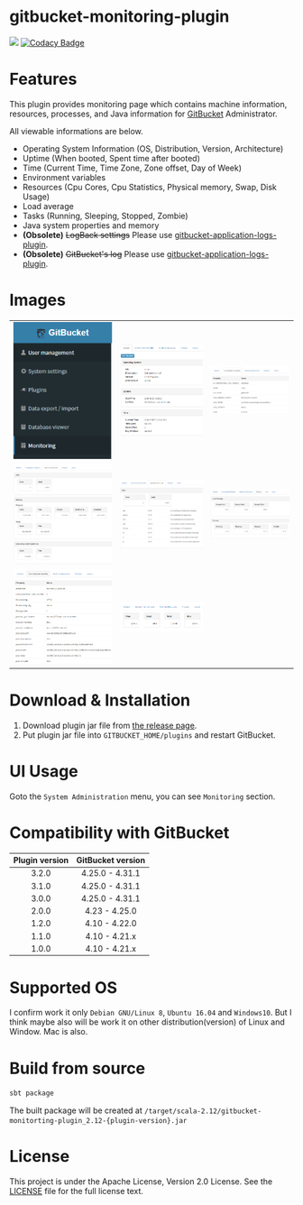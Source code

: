 # gitbucket-monitoring-plugin

[![](https://travis-ci.org/YoshinoriN/gitbucket-monitoring-plugin.svg?branch=master)](https://travis-ci.org/YoshinoriN/gitbucket-monitoring-plugin) [![Codacy Badge](https://api.codacy.com/project/badge/Grade/677a69ed2e5f4137ba35986dbb02995f)](https://www.codacy.com/app/YoshinoriN/gitbucket-monitoring-plugin?utm_source=github.com&amp;utm_medium=referral&amp;utm_content=YoshinoriN/gitbucket-monitoring-plugin&amp;utm_campaign=Badge_Grade)

# Features

This plugin provides monitoring page which contains machine information, resources, processes, and Java information for [GitBucket](//github.com/gitbucket/gitbucket) Administrator.

All viewable informations are below.

* Operating System Information (OS, Distribution, Version, Architecture)
* Uptime (When booted, Spent time after booted)
* Time (Current Time, Time Zone, Zone offset, Day of Week)
* Environment variables
* Resources (Cpu Cores, Cpu Statistics, Physical memory, Swap, Disk Usage)
* Load average
* Tasks (Running, Sleeping, Stopped, Zombie)
* Java system properties and memory
* **(Obsolete)** ~~LogBack settings~~ Please use [gitbucket-application-logs-plugin](https://github.com/YoshinoriN/gitbucket-application-logs-plugin).
* **(Obsolete)** ~~GitBucket's log~~ Please use [gitbucket-application-logs-plugin](https://github.com/YoshinoriN/gitbucket-application-logs-plugin).

# Images

||||
|:-------:|:-------:|:-------:|
|![menu](https://raw.githubusercontent.com/YoshinoriN/gitbucket-monitoring-plugin/master/doc/images/menu.png)|![system](https://raw.githubusercontent.com/YoshinoriN/gitbucket-monitoring-plugin/master/doc/images/system.png)|![envval](https://raw.githubusercontent.com/YoshinoriN/gitbucket-monitoring-plugin/master/doc/images/envval.png)|
|![resources](https://raw.githubusercontent.com/YoshinoriN/gitbucket-monitoring-plugin/master//doc/images/resources.png)|![linux-cpu](https://raw.githubusercontent.com/YoshinoriN/gitbucket-monitoring-plugin/master/doc/images/linux-cpus.png)|![process](https://raw.githubusercontent.com/YoshinoriN/gitbucket-monitoring-plugin/master/doc/images/process.png)|
|![java-p](https://raw.githubusercontent.com/YoshinoriN/gitbucket-monitoring-plugin/master/doc/images/java-p.png)|![java-m](https://raw.githubusercontent.com/YoshinoriN/gitbucket-monitoring-plugin/master/doc/images/java-m.png)||

# Download & Installation

1. Download plugin jar file from [the release page](//github.com/YoshinoriN/gitbucket-monitoring-plugin/releases).
2. Put plugin jar file into `GITBUCKET_HOME/plugins` and restart GitBucket.

# UI Usage

Goto the `System Administration` menu, you can see `Monitoring` section.

# Compatibility with GitBucket

|Plugin version|GitBucket version|
|:-------------:|:-------:|
|3.2.0|4.25.0 - 4.31.1|
|3.1.0|4.25.0 - 4.31.1|
|3.0.0|4.25.0 - 4.31.1|
|2.0.0|4.23 - 4.25.0|
|1.2.0|4.10 - 4.22.0|
|1.1.0|4.10 - 4.21.x|
|1.0.0|4.10 - 4.21.x|

# Supported OS

I confirm work it only `Debian GNU/Linux 8`, `Ubuntu 16.04` and `Windows10`.  But I think maybe also will be work it on other distribution(version) of Linux and Window. Mac is also.

# Build from source

```sh
sbt package
```

The built package will be created at `/target/scala-2.12/gitbucket-monitorting-plugin_2.12-{plugin-version}.jar`

# License

This project is under the Apache License, Version 2.0 License. See the [LICENSE](./LICENSE) file for the full license text.
